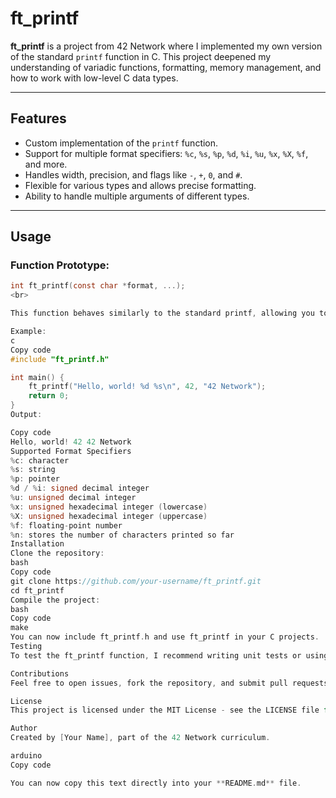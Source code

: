 # ft_printf

**ft_printf** is a project from 42 Network where I implemented my own version of the standard `printf` function in C. This project deepened my understanding of variadic functions, formatting, memory management, and how to work with low-level C data types. 

---

## Features

- Custom implementation of the `printf` function.
- Support for multiple format specifiers: `%c`, `%s`, `%p`, `%d`, `%i`, `%u`, `%x`, `%X`, `%f`, and more.
- Handles width, precision, and flags like `-`, `+`, `0`, and `#`.
- Flexible for various types and allows precise formatting.
- Ability to handle multiple arguments of different types.

---

## Usage

### Function Prototype:

```c
int ft_printf(const char *format, ...);
<br>

This function behaves similarly to the standard printf, allowing you to format strings with different specifiers.

Example:
c
Copy code
#include "ft_printf.h"

int main() {
    ft_printf("Hello, world! %d %s\n", 42, "42 Network");
    return 0;
}
Output:

Copy code
Hello, world! 42 42 Network
Supported Format Specifiers
%c: character
%s: string
%p: pointer
%d / %i: signed decimal integer
%u: unsigned decimal integer
%x: unsigned hexadecimal integer (lowercase)
%X: unsigned hexadecimal integer (uppercase)
%f: floating-point number
%n: stores the number of characters printed so far
Installation
Clone the repository:
bash
Copy code
git clone https://github.com/your-username/ft_printf.git
cd ft_printf
Compile the project:
bash
Copy code
make
You can now include ft_printf.h and use ft_printf in your C projects.
Testing
To test the ft_printf function, I recommend writing unit tests or using it in any C project where formatted output is needed. You can also compare its output to the standard printf for verification.

Contributions
Feel free to open issues, fork the repository, and submit pull requests. Any suggestions for improvements or new features are welcome!

License
This project is licensed under the MIT License - see the LICENSE file for details.

Author
Created by [Your Name], part of the 42 Network curriculum.

arduino
Copy code

You can now copy this text directly into your **README.md** file.









